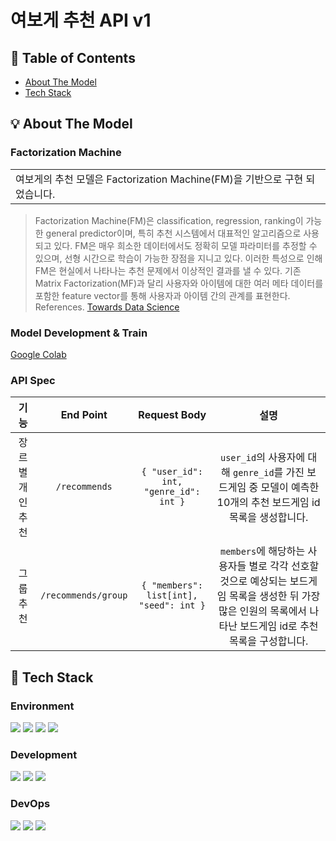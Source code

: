 # 여보게 추천 API v1

## 🚩 Table of Contents

- [About The Model](#-about-the-model)
- [Tech Stack](#-tech-stack)

## 💡 About The Model

### Factorization Machine

<table>
<tr>
<td>
    여보게의 추천 모델은 Factorization Machine(FM)을 기반으로 구현 되었습니다.
</td>
</tr>
</table>

> Factorization Machine(FM)은 classification, regression, ranking이 가능한 general predictor이며, 특히 추천 시스템에서 대표적인 알고리즘으로 사용되고 있다. FM은 매우 희소한 데이터에서도 정확히 모델 파라미터를 추정할 수 있으며, 선형 시간으로 학습이 가능한 장점을 지니고 있다. 이러한 특성으로 인해 FM은 현실에서 나타나는 추천 문제에서 이상적인 결과를 낼 수 있다. 기존 Matrix Factorization(MF)과 달리 사용자와 아이템에 대한 여러 메타 데이터를 포함한 feature vector를 통해 사용자과 아이템 간의 관계를 표현한다. 
> <br>References. [Towards Data Science](https://towardsdatascience.com/factorization-machines-for-item-recommendation-with-implicit-feedback-data-5655a7c749db#_edn1)

### Model Development & Train

[Google Colab](https://colab.research.google.com/drive/1IE0RJLiKQkDomUnRu3wzoR09N3o8e6OB?usp=sharing)

### API Spec

|    기능     |      End Point      |                 Request Body                  |                                                설명                                                |
|:---------:|:-------------------:|:---------------------------------------------:|:------------------------------------------------------------------------------------------------:|
| 장르별 개인 추천 |    `/recommends`    |  ``` { "user_id": int, "genre_id": int } ```  |             `user_id`의 사용자에 대해 `genre_id`를 가진 보드게임 중 모델이 예측한 10개의 추천 보드게임 id 목록을 생성합니다.             |
|   그룹 추천   | `/recommends/group` | ``` { "members": list[int], "seed": int } ``` | `members`에 해당하는 사용자들 별로 각각 선호할 것으로 예상되는 보드게임 목록을 생성한 뒤 가장 많은 인원의 목록에서 나타난 보드게임 id로 추천 목록을 구성합니다. |

## 🌟 Tech Stack

### Environment
<img src="https://img.shields.io/badge/git-F05032?style=for-the-badge&logo=git&logoColor=white"> <img src="https://img.shields.io/badge/gitlab-FC6D26?style=for-the-badge&logo=gitlab&logoColor=white"> <img src="https://img.shields.io/badge/google colab-F9AB00?style=for-the-badge&logo=googlecolab&logoColor=white"> <img src="https://img.shields.io/badge/pycharm-000000?style=for-the-badge&logo=pycharm&logoColor=white">

### Development
<img src="https://img.shields.io/badge/python-3776AB?style=for-the-badge&logo=python&logoColor=white"> <img src="https://img.shields.io/badge/fastapi-009688?style=for-the-badge&logo=fastapi&logoColor=white"> <img src="https://img.shields.io/badge/pytorch-EE4C2C?style=for-the-badge&logo=pytorch&logoColor=white">

### DevOps
<img src="https://img.shields.io/badge/amazonaws-232F3E?style=for-the-badge&logo=amazonaws&logoColor=white"> <img src="https://img.shields.io/badge/docker-2496ED?style=for-the-badge&logo=docker&logoColor=white"> <img src="https://img.shields.io/badge/gitlab cicd-FC6D26?style=for-the-badge&logo=gitlab&logoColor=white">
